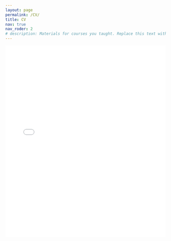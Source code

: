 ```yaml
---
layout: page
permalink: /CV/
title: CV
nav: true
nav_roder: 2
# description: Materials for courses you taught. Replace this text with your description.
---
```


<embed src="/assets/pdf/your_cv_filename.pdf" type="application/pdf" width="100%" height="600px" />

